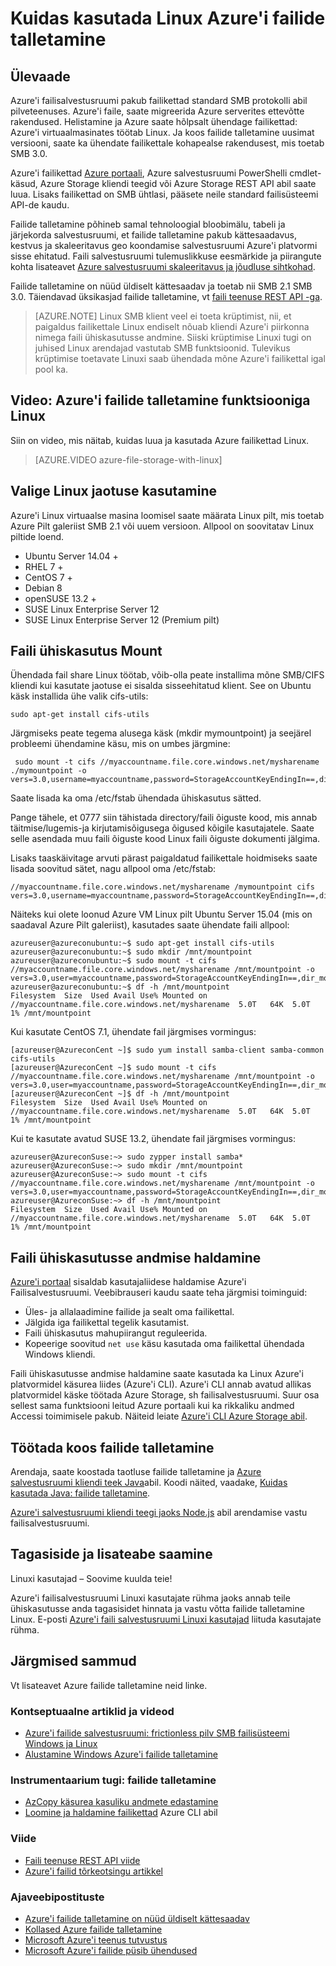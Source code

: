 <properties
    pageTitle="Azure'i failide kasutamine Linux | Microsoft Azure'i"
        description="Luua on Azure faili ühiskasutus pilveteenuses selle üksikasjaliku juhendi abil. Faili ühiskasutus sisu haldamine ja mount Linux või kohapealse rakendus, mis toetab SMB 3.0 faili osa: Azure virtuaalse masina (VM)."
        services="storage"
        documentationCenter="na"
        authors="mine-msft"
        manager="aungoo"
        editor="tysonn" />

<tags ms.service="storage"
      ms.workload="storage"
      ms.tgt_pltfrm="na"
      ms.devlang="na"
      ms.topic="article"
      ms.date="10/18/2016"
      ms.author="minet" />


# <a name="how-to-use-azure-file-storage-with-linux"></a>Kuidas kasutada Linux Azure'i failide talletamine

## <a name="overview"></a>Ülevaade

Azure'i failisalvestusruumi pakub failikettad standard SMB protokolli abil pilveteenuses. Azure'i faile, saate migreerida Azure serverites ettevõtte rakendused. Helistamine ja Azure saate hõlpsalt ühendage failikettad: Azure'i virtuaalmasinates töötab Linux. Ja koos failide talletamine uusimat versiooni, saate ka ühendate failikettale kohapealse rakendusest, mis toetab SMB 3.0.

Azure'i failikettad [Azure portaali](https://portal.azure.com), Azure salvestusruumi PowerShelli cmdlet-käsud, Azure Storage kliendi teegid või Azure Storage REST API abil saate luua. Lisaks failikettad on SMB ühtlasi, pääsete neile standard failisüsteemi API-de kaudu.

Failide talletamine põhineb samal tehnoloogial bloobimälu, tabeli ja järjekorda salvestusruumi, et failide talletamine pakub kättesaadavus, kestvus ja skaleeritavus geo koondamise salvestusruumi Azure'i platvormi sisse ehitatud. Faili salvestusruumi tulemuslikkuse eesmärkide ja piirangute kohta lisateavet [Azure salvestusruumi skaleeritavus ja jõudluse sihtkohad](storage-scalability-targets.md).

Failide talletamine on nüüd üldiselt kättesaadav ja toetab nii SMB 2.1 SMB 3.0. Täiendavad üksikasjad failide talletamine, vt [faili teenuse REST API -ga](https://msdn.microsoft.com/library/azure/dn167006.aspx).

>[AZURE.NOTE] Linux SMB klient veel ei toeta krüptimist, nii, et paigaldus failikettale Linux endiselt nõuab kliendi Azure'i piirkonna nimega faili ühiskasutusse andmine. Siiski krüptimise Linuxi tugi on juhised Linux arendajad vastutab SMB funktsioonid. Tulevikus krüptimise toetavate Linuxi saab ühendada mõne Azure'i failikettal igal pool ka.

## <a name="video-using-azure-file-storage-with-linux"></a>Video: Azure'i failide talletamine funktsiooniga Linux

Siin on video, mis näitab, kuidas luua ja kasutada Azure failikettad Linux.

> [AZURE.VIDEO azure-file-storage-with-linux]

## <a name="choose-a-linux-distribution-to-use"></a>Valige Linux jaotuse kasutamine ##

Azure'i Linux virtuaalse masina loomisel saate määrata Linux pilt, mis toetab Azure Pilt galeriist SMB 2.1 või uuem versioon. Allpool on soovitatav Linux piltide loend.

- Ubuntu Server 14.04 +
- RHEL 7 +
- CentOS 7 +
- Debian 8
- openSUSE 13.2 +
- SUSE Linux Enterprise Server 12
- SUSE Linux Enterprise Server 12 (Premium pilt)

## <a name="mount-the-file-share"></a>Faili ühiskasutus Mount ##

Ühendada fail share Linux töötab, võib-olla peate installima mõne SMB/CIFS kliendi kui kasutate jaotuse ei sisalda sisseehitatud klient. See on Ubuntu käsk installida ühe valik cifs-utils:

    sudo apt-get install cifs-utils

Järgmiseks peate tegema alusega käsk (mkdir mymountpoint) ja seejärel probleemi ühendamine käsu, mis on umbes järgmine:

     sudo mount -t cifs //myaccountname.file.core.windows.net/mysharename ./mymountpoint -o vers=3.0,username=myaccountname,password=StorageAccountKeyEndingIn==,dir_mode=0777,file_mode=0777

Saate lisada ka oma /etc/fstab ühendada ühiskasutus sätted.

Pange tähele, et 0777 siin tähistada directory/faili õiguste kood, mis annab täitmise/lugemis-ja kirjutamisõigusega õigused kõigile kasutajatele. Saate selle asendada muu faili õiguste kood Linux faili õiguste dokumenti jälgima.

Lisaks taaskäivitage arvuti pärast paigaldatud failikettale hoidmiseks saate lisada soovitud sätet, nagu allpool oma /etc/fstab:

    //myaccountname.file.core.windows.net/mysharename /mymountpoint cifs vers=3.0,username=myaccountname,password=StorageAccountKeyEndingIn==,dir_mode=0777,file_mode=0777

Näiteks kui olete loonud Azure VM Linux pilt Ubuntu Server 15.04 (mis on saadaval Azure Pilt galeriist), kasutades saate ühendate faili allpool:

    azureuser@azureconubuntu:~$ sudo apt-get install cifs-utils
    azureuser@azureconubuntu:~$ sudo mkdir /mnt/mountpoint
    azureuser@azureconubuntu:~$ sudo mount -t cifs //myaccountname.file.core.windows.net/mysharename /mnt/mountpoint -o vers=3.0,user=myaccountname,password=StorageAccountKeyEndingIn==,dir_mode=0777,file_mode=0777
    azureuser@azureconubuntu:~$ df -h /mnt/mountpoint
    Filesystem  Size  Used Avail Use% Mounted on
    //myaccountname.file.core.windows.net/mysharename  5.0T   64K  5.0T   1% /mnt/mountpoint

Kui kasutate CentOS 7.1, ühendate fail järgmises vormingus:

    [azureuser@AzureconCent ~]$ sudo yum install samba-client samba-common cifs-utils
    [azureuser@AzureconCent ~]$ sudo mount -t cifs //myaccountname.file.core.windows.net/mysharename /mnt/mountpoint -o vers=3.0,user=myaccountname,password=StorageAccountKeyEndingIn==,dir_mode=0777,file_mode=0777
    [azureuser@AzureconCent ~]$ df -h /mnt/mountpoint
    Filesystem  Size  Used Avail Use% Mounted on
    //myaccountname.file.core.windows.net/mysharename  5.0T   64K  5.0T   1% /mnt/mountpoint

Kui te kasutate avatud SUSE 13.2, ühendate fail järgmises vormingus:

    azureuser@AzureconSuse:~> sudo zypper install samba*  
    azureuser@AzureconSuse:~> sudo mkdir /mnt/mountpoint
    azureuser@AzureconSuse:~> sudo mount -t cifs //myaccountname.file.core.windows.net/mysharename /mnt/mountpoint -o vers=3.0,user=myaccountname,password=StorageAccountKeyEndingIn==,dir_mode=0777,file_mode=0777
    azureuser@AzureconSuse:~> df -h /mnt/mountpoint
    Filesystem  Size  Used Avail Use% Mounted on
    //myaccountname.file.core.windows.net/mysharename  5.0T   64K  5.0T   1% /mnt/mountpoint

## <a name="manage-the-file-share"></a>Faili ühiskasutusse andmise haldamine ##

[Azure'i portaal](https://portal.azure.com) sisaldab kasutajaliidese haldamise Azure'i Failisalvestusruumi. Veebibrauseri kaudu saate teha järgmisi toiminguid:

- Üles- ja allalaadimine failide ja sealt oma failikettal.
- Jälgida iga failikettal tegelik kasutamist.
- Faili ühiskasutus mahupiirangut reguleerida.
- Kopeerige soovitud `net use` käsu kasutada oma failikettal ühendada Windows kliendi.

Faili ühiskasutusse andmise haldamine saate kasutada ka Linux Azure'i platvormidel käsurea liides (Azure'i CLI). Azure'i CLI annab avatud allikas platvormidel käske töötada Azure Storage, sh failisalvestusruumi. Suur osa sellest sama funktsiooni leitud Azure portaali kui ka rikkaliku andmed Accessi toimimisele pakub. Näiteid leiate [Azure'i CLI Azure Storage abil](storage-azure-cli.md).

## <a name="develop-with-file-storage"></a>Töötada koos failide talletamine ##

Arendaja, saate koostada taotluse failide talletamine ja [Azure salvestusruumi kliendi teek Java](https://github.com/azure/azure-storage-java)abil. Koodi näited, vaadake, [Kuidas kasutada Java: failide talletamine](storage-java-how-to-use-file-storage.md).

[Azure'i salvestusruumi kliendi teegi jaoks Node.js](https://github.com/Azure/azure-storage-node) abil arendamise vastu failisalvestusruumi.

## <a name="feedback-and-more-information"></a>Tagasiside ja lisateabe saamine ##

Linuxi kasutajad – Soovime kuulda teie!

Azure'i failisalvestusruumi Linuxi kasutajate rühma jaoks annab teile ühiskasutusse anda tagasisidet hinnata ja vastu võtta failide talletamine Linux. E-posti [Azure'i faili salvestusruumi Linuxi kasutajad](mailto:azurefileslinuxusers@microsoft.com) liituda kasutajate rühma.

## <a name="next-steps"></a>Järgmised sammud

Vt lisateavet Azure failide talletamine neid linke.

### <a name="conceptual-articles-and-videos"></a>Kontseptuaalne artiklid ja videod

- [Azure'i failide salvestusruumi: frictionless pilv SMB failisüsteemi Windows ja Linux](https://azure.microsoft.com/documentation/videos/azurecon-2015-azure-files-storage-a-frictionless-cloud-smb-file-system-for-windows-and-linux/)
- [Alustamine Windows Azure'i failide talletamine](storage-dotnet-how-to-use-files.md)

### <a name="tooling-support-for-file-storage"></a>Instrumentaarium tugi: failide talletamine

- [AzCopy käsurea kasuliku andmete edastamine](storage-use-azcopy.md)
- [Loomine ja haldamine failikettad](storage-azure-cli.md#create-and-manage-file-shares) Azure CLI abil

### <a name="reference"></a>Viide

- [Faili teenuse REST API viide](http://msdn.microsoft.com/library/azure/dn167006.aspx)
- [Azure'i failid tõrkeotsingu artikkel](storage-troubleshoot-file-connection-problems.md)

### <a name="blog-posts"></a>Ajaveebipostituste

- [Azure'i failide talletamine on nüüd üldiselt kättesaadav](https://azure.microsoft.com/blog/azure-file-storage-now-generally-available/)
- [Kollased Azure failide talletamine](https://azure.microsoft.com/blog/inside-azure-file-storage/)
- [Microsoft Azure'i teenus tutvustus](http://blogs.msdn.com/b/windowsazurestorage/archive/2014/05/12/introducing-microsoft-azure-file-service.aspx)
- [Microsoft Azure'i failide püsib ühendused](http://blogs.msdn.com/b/windowsazurestorage/archive/2014/05/27/persisting-connections-to-microsoft-azure-files.aspx)

